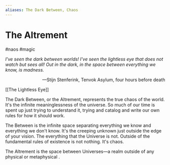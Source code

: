 ```yaml
---
aliases: The Dark Between, Chaos
---
```


# The Altrement
#naos #magic

*I've seen the dark between worlds! I've seen the lightless eye that does not watch but sees all! Out in the dark, in the space between everything we know, is madness.*

<div style="text-align: right">—Stijn Stenferink, Tenvok Asylum, four hours before death</div>

[[The Lightless Eye]]

The Dark Between, or the Altrement, represents the true chaos of the world. It's the infinite meaninglessness of the universe. So much of our time is spent up just trying to understand it, trying and catalog and write our own rules for how it should work. 

The Between is the infinite space separating everything we know and everything we don't know. It's the creeping unknown just outside the edge of your vision. The everything that the Universe is not. Outside of the fundamental rules of existence is not nothing. It's chaos.

The Altrement is the space between Universes—a realm outside of any physical or metaphysical .